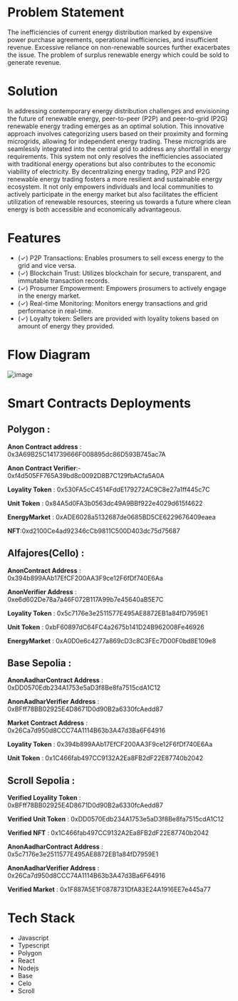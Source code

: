 # Problem Statement
The inefficiencies of current energy distribution marked by expensive power purchase agreements, operational inefficiencies, and insufficient revenue. Excessive reliance on non-renewable sources further exacerbates the issue. The problem of surplus renewable energy which could be sold to generate revenue.

# Solution
In addressing contemporary energy distribution challenges and envisioning the future of renewable energy, peer-to-peer (P2P) and peer-to-grid (P2G) renewable energy trading emerges as an optimal solution. This innovative approach involves categorizing users based on their proximity and forming microgrids, allowing for independent energy trading. These microgrids are seamlessly integrated into the central grid to address any shortfall in energy requirements. This system not only resolves the inefficiencies associated with traditional energy operations but also contributes to the economic viability of electricity. By decentralizing energy trading, P2P and P2G renewable energy trading fosters a more resilient and sustainable energy ecosystem. It not only empowers individuals and local communities to actively participate in the energy market but also facilitates the efficient utilization of renewable resources, steering us towards a future where clean energy is both accessible and economically advantageous.

# Features

- (✓) P2P Transactions: Enables prosumers to sell excess energy to the grid and vice versa.
- (✓) Blockchain Trust: Utilizes blockchain for secure, transparent, and immutable transaction records.
- (✓) Prosumer Empowerment: Empowers prosumers to actively engage in the energy market.
- (✓) Real-time Monitoring: Monitors energy transactions and grid performance in real-time.
- (✓) Loyalty token: Sellers are provided with loyality tokens based on amount of energy they provided.

# Flow Diagram
![image](https://github.com/Kali-Decoder/E2P/assets/97343691/2f2a027a-2e97-4061-bb1a-33adf3047ee4)

# Smart Contracts Deployments

## Polygon :

**Anon Contract address** : 0x3A69B25C141739666F008895dc86D593B745ac7A

**Anon Contract Verifier**:-  0xf4d505FF765A39bd8c0092D8B7C129fbACfa5A0A

**Loyality Token** : 0x530FA5cC4514FddE179272AC9C8e27a1ff445c7C

**Unit Token** : 0x84A5d0FA3b0563dc49A9BBf922e4029d615f4622

**EnergyMarket** : 0xADE6028a5132687de0685BD5CE6229676409eaea

**NFT**:0xd2100Ce4ad92346cCb9811C500D403dc75d75687

## Alfajores(Cello) :

**AnonContract Address** :  0x394b899AAb17EfCF200AA3F9ce12F6fDf740E6Aa

**AnonVerifier Address** : 0xe6d602De78a7a46F072B117A99b7e45640aB5E7C

**Loyality Token** : 0x5c7176e3e2511577E495AE8872EB1a84fD7959E1

**Unit Token** : 0xbF60897dC64FC4a2675b141D24B962008Fe46926

**EnergyMarket** : 0xA0D0e6c4277a869cD3c8C3FEc7D00F0bd8E109e8


## Base Sepolia :

**AnonAadharContract Address** :  0xDD0570Edb234A1753e5aD3f8Be8fa7515cdA1C12

**AnonAadharVerifier Address** :  0xBFff78BB02925E4D8671D0d90B2a6330fcAedd87

**Market Contract Address** :  0x26Ca7d950d8CCC74A1114B63b3A47d3Ba6F64916

**Loyality Token** : 0x394b899AAb17EfCF200AA3F9ce12F6fDf740E6Aa

**Unit Token** : 0x1C466fab497CC9132A2Ea8FB2dF22E87740b2042


## Scroll Sepolia : 

**Verified Loyality Token** : 0xBFff78BB02925E4D8671D0d90B2a6330fcAedd87

**Verified Unit Token** : 0xDD0570Edb234A1753e5aD3f8Be8fa7515cdA1C12

**Verified NFT** : 0x1C466fab497CC9132A2Ea8FB2dF22E87740b2042

**AnonAadharContract Address** : 0x5c7176e3e2511577E495AE8872EB1a84fD7959E1

**AnonAadharVerifier Address** :  0x26Ca7d950d8CCC74A1114B63b3A47d3Ba6F64916

**Verified Market** : 0x1F887A5E1F0878731DfA83E24A1916EE7e445a77



# Tech Stack

+ Javascript
+ Typescript
+ Polygon
+ React
+ Nodejs
+ Base
+ Celo
+ Scroll

